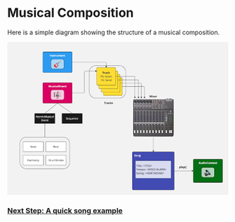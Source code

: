 # Musical Composition


Here is a simple diagram showing the structure of a musical composition.

![flow-diagram](api-flow-diagram-small.png)

### [Next Step: A quick song example](../music-dsl/quick-song.md)